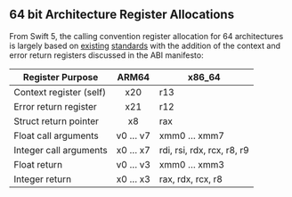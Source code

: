 ## 64 bit Architecture Register Allocations

From Swift 5, the calling convention register allocation for 64 architectures is largely based on [existing](https://developer.apple.com/library/content/documentation/Xcode/Conceptual/iPhoneOSABIReference/Articles/ARM64FunctionCallingConventions.html) [standards](https://developer.apple.com/library/content/documentation/DeveloperTools/Conceptual/LowLevelABI/140-x86-64_Function_Calling_Conventions/x86_64.html) with the addition of the context and error return registers discussed in the ABI manifesto:

| Register Purpose | ARM64 | x86_64 |
| ------------- |:-------------:| ----- |
| Context register (self) | x20 | r13 |
| Error return register | x21 | r12 |
| Struct return pointer | x8 | rax |
| Float call arguments | v0 … v7 | xmm0 … xmm7 |
| Integer call arguments | x0 … x7 | rdi, rsi, rdx, rcx, r8, r9 |
| Float return | v0 … v3 | xmm0 … xmm3 |
| Integer return | x0 … x3 | rax, rdx, rcx, r8 |
